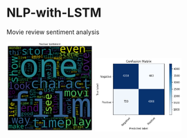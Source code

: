 # NLP-with-LSTM
Movie review sentiment analysis


<img SRC="https://github.com/HansamalDharmananda/NLP-with-LSTM/blob/main/Images/words.png" width="200" >
<img SRC="https://github.com/HansamalDharmananda/NLP-with-LSTM/blob/main/Images/conf.png" width="200" >
